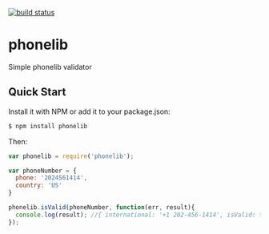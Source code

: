 
[![build status][travis-image]][travis-url]

# phonelib
Simple phonelib validator

## Quick Start

Install it with NPM or add it to your package.json:

``` bash
$ npm install phonelib
```

Then:

``` js
var phonelib = require('phonelib');

var phoneNumber = {
  phone: '2024561414',
  country: 'US'
}

phonelib.isValid(phoneNumber, function(err, result){
  console.log(result); //{ international: '+1 202-456-1414', isValid: true }
});
```
[travis-image]: https://travis-ci.org/gepser/phonelib.svg?branch=master
[travis-url]: https://travis-ci.org/gepser/phonelib
